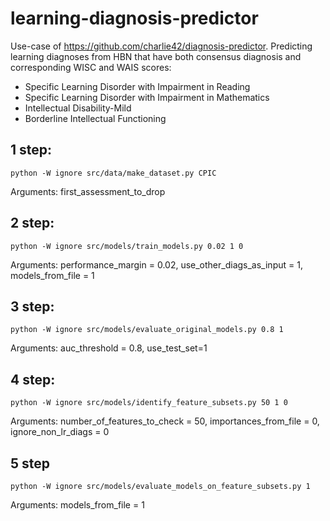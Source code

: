 # learning-diagnosis-predictor

Use-case of https://github.com/charlie42/diagnosis-predictor.
Predicting learning diagnoses from HBN that have both consensus diagnosis and corresponding WISC and WAIS scores:
- Specific Learning Disorder with Impairment in Reading
- Specific Learning Disorder with Impairment in Mathematics
- Intellectual Disability-Mild
- Borderline Intellectual Functioning

## 1 step:

`python -W ignore src/data/make_dataset.py CPIC`

Arguments: first_assessment_to_drop

## 2 step:

`python -W ignore src/models/train_models.py 0.02 1 0`

Arguments: performance_margin = 0.02, use_other_diags_as_input = 1, models_from_file = 1

## 3 step:

`python -W ignore src/models/evaluate_original_models.py 0.8 1`

Arguments: auc_threshold = 0.8, use_test_set=1

## 4 step:

`python -W ignore src/models/identify_feature_subsets.py 50 1 0`

Arguments: number_of_features_to_check = 50, importances_from_file = 0, ignore_non_lr_diags = 0

## 5 step

`python -W ignore src/models/evaluate_models_on_feature_subsets.py 1`

Arguments: models_from_file = 1

